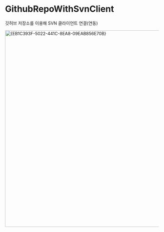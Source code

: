 # GithubRepoWithSvnClient
깃허브 저장소를 이용해 SVN 클라이언트 연결(연동)

<img width="644" alt="{EB1C393F-5022-441C-8EA8-09EAB856E70B}" src="https://github.com/user-attachments/assets/cfe9b5a6-7777-4daf-a596-8d29fd35ec57" />
